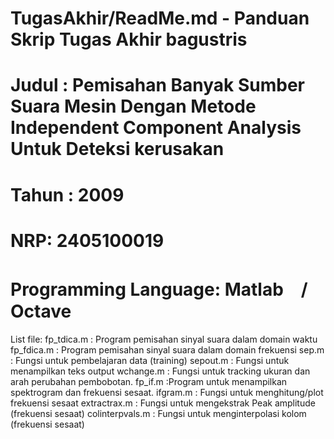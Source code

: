 # TugasAkhir/ReadMe.md - Panduan Skrip Tugas Akhir bagustris
# Judul : Pemisahan Banyak Sumber Suara Mesin Dengan Metode Independent Component Analysis Untuk Deteksi kerusakan
# Tahun : 2009
# NRP: 2405100019
# Programming Language: Matlab　/　Octave

List file:
fp_tdica.m : Program pemisahan sinyal suara dalam domain waktu
fp_fdica.m : Program pemisahan sinyal suara dalam domain frekuensi
sep.m : Fungsi untuk pembelajaran data (training)
sepout.m : Fungsi untuk menampilkan teks output
wchange.m : Fungsi untuk tracking ukuran dan arah perubahan pembobotan.
fp_if.m :Program untuk menampilkan spektrogram dan frekuensi sesaat.
ifgram.m : Fungsi untuk menghitung/plot frekuensi sesaat 
extractrax.m : Fungsi untuk mengekstrak Peak amplitude (frekuensi sesaat)
colinterpvals.m : Fungsi untuk menginterpolasi kolom (frekuensi sesaat)



